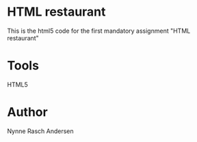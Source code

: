 # HTML restaurant
This is the html5 code for the first mandatory assignment "HTML restaurant"

# Tools
HTML5

# Author
Nynne Rasch Andersen